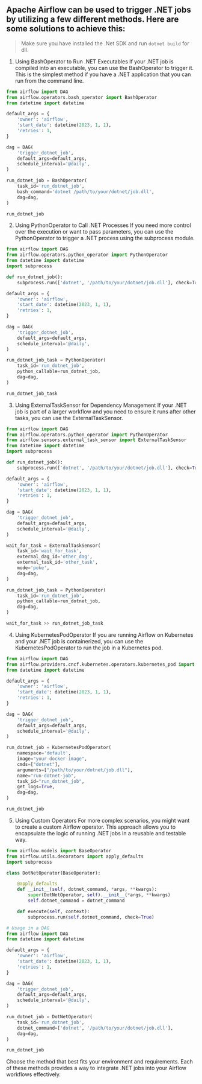 ## Apache Airflow can be used to trigger .NET jobs by utilizing a few different methods. Here are some solutions to achieve this:

>Make sure you have installed the .Net SDK and run `dotnet build` for dll.

1. Using BashOperator to Run .NET Executables
If your .NET job is compiled into an executable, you can use the BashOperator to trigger it. This is the simplest method if you have a .NET application that you can run from the command line.

```python
from airflow import DAG
from airflow.operators.bash_operator import BashOperator
from datetime import datetime

default_args = {
    'owner': 'airflow',
    'start_date': datetime(2023, 1, 1),
    'retries': 1,
}

dag = DAG(
    'trigger_dotnet_job',
    default_args=default_args,
    schedule_interval='@daily',
)

run_dotnet_job = BashOperator(
    task_id='run_dotnet_job',
    bash_command='dotnet /path/to/your/dotnet/job.dll',
    dag=dag,
)

run_dotnet_job

```

2. Using PythonOperator to Call .NET Processes
If you need more control over the execution or want to pass parameters, you can use the PythonOperator to trigger a .NET process using the subprocess module.
```python
from airflow import DAG
from airflow.operators.python_operator import PythonOperator
from datetime import datetime
import subprocess

def run_dotnet_job():
    subprocess.run(['dotnet', '/path/to/your/dotnet/job.dll'], check=True)

default_args = {
    'owner': 'airflow',
    'start_date': datetime(2023, 1, 1),
    'retries': 1,
}

dag = DAG(
    'trigger_dotnet_job',
    default_args=default_args,
    schedule_interval='@daily',
)

run_dotnet_job_task = PythonOperator(
    task_id='run_dotnet_job',
    python_callable=run_dotnet_job,
    dag=dag,
)

run_dotnet_job_task

```

3. Using ExternalTaskSensor for Dependency Management
If your .NET job is part of a larger workflow and you need to ensure it runs after other tasks, you can use the ExternalTaskSensor.
```python
from airflow import DAG
from airflow.operators.python_operator import PythonOperator
from airflow.sensors.external_task_sensor import ExternalTaskSensor
from datetime import datetime
import subprocess

def run_dotnet_job():
    subprocess.run(['dotnet', '/path/to/your/dotnet/job.dll'], check=True)

default_args = {
    'owner': 'airflow',
    'start_date': datetime(2023, 1, 1),
    'retries': 1,
}

dag = DAG(
    'trigger_dotnet_job',
    default_args=default_args,
    schedule_interval='@daily',
)

wait_for_task = ExternalTaskSensor(
    task_id='wait_for_task',
    external_dag_id='other_dag',
    external_task_id='other_task',
    mode='poke',
    dag=dag,
)

run_dotnet_job_task = PythonOperator(
    task_id='run_dotnet_job',
    python_callable=run_dotnet_job,
    dag=dag,
)

wait_for_task >> run_dotnet_job_task

```

4. Using KubernetesPodOperator
If you are running Airflow on Kubernetes and your .NET job is containerized, you can use the KubernetesPodOperator to run the job in a Kubernetes pod.
```python
from airflow import DAG
from airflow.providers.cncf.kubernetes.operators.kubernetes_pod import KubernetesPodOperator
from datetime import datetime

default_args = {
    'owner': 'airflow',
    'start_date': datetime(2023, 1, 1),
    'retries': 1,
}

dag = DAG(
    'trigger_dotnet_job',
    default_args=default_args,
    schedule_interval='@daily',
)

run_dotnet_job = KubernetesPodOperator(
    namespace='default',
    image="your-docker-image",
    cmds=["dotnet"],
    arguments=["/path/to/your/dotnet/job.dll"],
    name="run-dotnet-job",
    task_id="run_dotnet_job",
    get_logs=True,
    dag=dag,
)

run_dotnet_job

```

5. Using Custom Operators
For more complex scenarios, you might want to create a custom Airflow operator. This approach allows you to encapsulate the logic of running .NET jobs in a reusable and testable way.
```python
from airflow.models import BaseOperator
from airflow.utils.decorators import apply_defaults
import subprocess

class DotNetOperator(BaseOperator):

    @apply_defaults
    def __init__(self, dotnet_command, *args, **kwargs):
        super(DotNetOperator, self).__init__(*args, **kwargs)
        self.dotnet_command = dotnet_command

    def execute(self, context):
        subprocess.run(self.dotnet_command, check=True)

# Usage in a DAG
from airflow import DAG
from datetime import datetime

default_args = {
    'owner': 'airflow',
    'start_date': datetime(2023, 1, 1),
    'retries': 1,
}

dag = DAG(
    'trigger_dotnet_job',
    default_args=default_args,
    schedule_interval='@daily',
)

run_dotnet_job = DotNetOperator(
    task_id='run_dotnet_job',
    dotnet_command=['dotnet', '/path/to/your/dotnet/job.dll'],
    dag=dag,
)

run_dotnet_job

```

Choose the method that best fits your environment and requirements. Each of these methods provides a way to integrate .NET jobs into your Airflow workflows effectively.